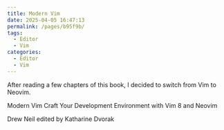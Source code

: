```yaml
---
title: Modern Vim
date: 2025-04-05 16:47:13
permalink: /pages/b95f9b/
tags:
  - Editor
  - Vim
categories:
  - Editor
  - Vim
---
```


After reading a few chapters of this book, I decided to switch from Vim to Neovim.

<!-- more -->

Modern Vim
Craft Your Development Environment
with Vim 8 and Neovim

Drew Neil
edited by Katharine Dvorak

